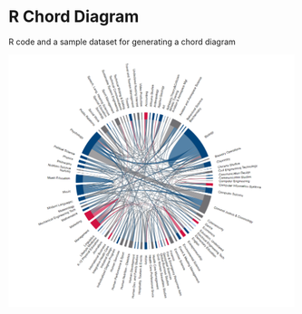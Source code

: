 # R Chord Diagram

R code and a sample dataset for generating a chord diagram

![r chord diagram](r_chord_diagram_static.png)
